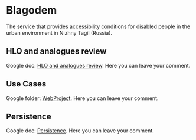 # Blagodem

The service that provides accessibility conditions for disabled people in the urban environment in Nizhny Tagil (Russia).

## HLO and analogues review

Google doc: [HLO and analogues review](https://docs.google.com/document/d/1rJccrBTm85exA0-XVXAHy_sbqMwuygodrTMkFn79DFg/edit?usp=sharing). Here you can leave your comment.

## Use Cases

Google folder: [WebProject](https://drive.google.com/drive/folders/1mRXeC3s-0ucUawbru0y0-oJmG0F2usDV?ths=true). Here you can leave your comment.

## Persistence

Google doc: [Persistence](https://docs.google.com/document/d/19RBRSVJPQpP-N5dVg5Lnb4UxCV9aSyAOEc1kEfPXpbs/edit?usp=sharing). Here you can leave your comment.
